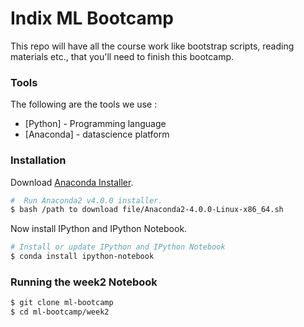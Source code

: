 # Indix ML Bootcamp


This repo will have all the course work like bootstrap scripts, reading materials etc., that you'll need to finish this bootcamp. 

### Tools

The following are the tools we use :

* [Python] - Programming language
* [Anaconda] - datascience platform

### Installation

Download [Anaconda Installer](https://repo.continuum.io/archive/Anaconda2-4.0.0-Linux-x86_64.sh).



```sh
#  Run Anaconda2 v4.0.0 installer.
$ bash /path to download file/Anaconda2-4.0.0-Linux-x86_64.sh
```

Now install IPython and IPython Notebook.

```sh
# Install or update IPython and IPython Notebook
$ conda install ipython-notebook
```

### Running the week2 Notebook

```sh
$ git clone ml-bootcamp
$ cd ml-bootcamp/week2
```
